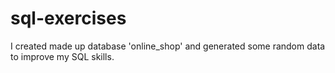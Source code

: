 # sql-exercises
I created made up database 'online_shop' and generated some random data to improve my SQL skills.
